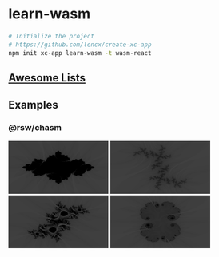 # learn-wasm

```bash
# Initialize the project
# https://github.com/lencx/create-xc-app
npm init xc-app learn-wasm -t wasm-react
```

## [Awesome Lists](./awesome-lists.md)

## Examples

### @rsw/chasm

<img src="./assets/chasm/1.png" width="200" /> <img src="./assets/chasm/2.png" width="200" /> <img src="./assets/chasm/3.png" width="200" /> <img src="./assets/chasm/4.png" width="200" />
